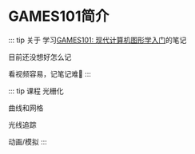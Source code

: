 # GAMES101简介

::: tip 关于
学习[GAMES101: 现代计算机图形学入门](https://sites.cs.ucsb.edu/~lingqi/teaching/games101.html)的笔记

目前还没想好怎么记

看视频容易，记笔记难🤡
:::

::: tip 课程
光栅化

曲线和网格

光线追踪

动画/模拟
:::
